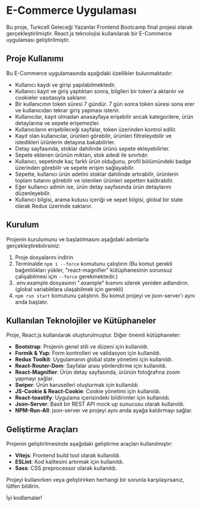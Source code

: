 # E-Commerce Uygulaması

Bu proje, Turkcell Geleceği Yazanlar Frontend Bootcamp final projesi olarak gerçekleştirilmiştir. React.js teknolojisi kullanılarak bir E-Commerce uygulaması geliştirilmiştir.

## Proje Kullanımı

Bu E-Commerce uygulamasında aşağıdaki özellikler bulunmaktadır:

- Kullanıcı kaydı ve girişi yapılabilmektedir. 
- Kullanıcı kayıt ve giriş yaptıktan sonra, bilgileri bir token'a aktarılır ve cookieler vasıtasıyla saklanır. 
- Bir kullanıcının token süresi 7 gündür. 7 gün sonra token süresi sona erer ve kullanıcıdan tekrar giriş yapması istenir. 
- Kullanıcılar, kayıt olmadan anasayfaya erişebilir ancak kategorilere, ürün detaylarına ve sepete erişemezler. 
- Kullanıcıların erişebileceği sayfalar, token üzerinden kontrol edilir.
- Kayıt olan kullanıcılar, ürünleri görebilir, ürünleri filtreleyebilir ve istedikleri ürünlerin detayına bakabilirler. 
- Detay sayfasında, stoklar dahilinde ürünü sepete ekleyebilirler. 
- Sepete eklenen ürünün miktarı, stok adedi ile sınırlıdır. 
- Kullanıcı, sepetinde kaç farklı ürün olduğunu, profil bölümündeki badge üzerinden görebilir ve sepete erişim sağlayabilir. 
- Sepette, kullanıcı ürün adetini stoklar dahilinde artırabilir, ürünlerin toplam tutarını görebilir ve istenilen ürünleri sepetten kaldırabilir. 
- Eğer kullanıcı admin ise, ürün detay sayfasında ürün detaylarını düzenleyebilir.
- Kullanıcı bilgisi, arama kutusu içeriği ve sepet bilgisi, global bir state olarak Redux üzerinde saklanır.

## Kurulum

Projenin kurulumunu ve başlatılmasını aşağıdaki adımlarla gerçekleştirebilirsiniz:

1. Proje dosyalarını indirin
2. Terminalde `npm i --force` komutunu çalıştırın (Bu komut gerekli bağımlılıkları yükler, "react-magnifier" kütüphanesinin sorunsuz çalışabilmesi için `--force` gerekmektedir.)
3. .env.example dosyasının ".example" kısmını silerek yeniden adlandırın.(global variablelara ulaşabilmek için gerekli)
4. `npm run start` komutunu çalıştırın. Bu komut projeyi ve json-server'ı aynı anda başlatır.

## Kullanılan Teknolojiler ve Kütüphaneler

Proje, React.js kullanılarak oluşturulmuştur. Diğer önemli kütüphaneler:

- **Bootstrap**: Projenin genel stili ve düzeni için kullanıldı.
- **Formik & Yup**: Form kontrolleri ve validasyon için kullanıldı.
- **Redux Toolkit**: Uygulamanın global state yönetimi için kullanıldı.
- **React-Router-Dom**: Sayfalar arası yönlendirme için kullanıldı.
- **React-Magnifier**: Ürün detay sayfasında, ürünün fotoğrafına zoom yapmayı sağlar.
- **Swiper**: Ürün karuselleri oluşturmak için kullanıldı.
- **JS-Cookie & React-Cookie**: Cookie yönetimi için kullanıldı.
- **React-toastify**: Uygulama içerisindeki bildirimler için kullanıldı.
- **Json-Server**: Basit bir REST API mock up sunucusu olarak kullanıldı.
- **NPM-Run-All**: json-server ve projeyi aynı anda ayağa kaldırmayı sağlar.

## Geliştirme Araçları

Projenin geliştirilmesinde aşağıdaki geliştirme araçları kullanılmıştır:

- **Vitejs**: Frontend build tool olarak kullanıldı.
- **ESLint**: Kod kalitesini artırmak için kullanıldı.
- **Sass**: CSS preprocessor olarak kullanıldı.

Projeyi kullanırken veya geliştirirken herhangi bir sorunla karşılaşırsanız, lütfen bildirin.

İyi kodlamalar!

